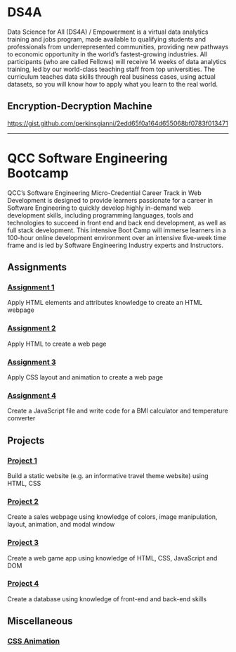 # DS4A
Data Science for All (DS4A) / Empowerment is a virtual data analytics training and jobs program, made available to qualifying students and professionals from underrepresented communities, providing new pathways to economic opportunity in the world’s fastest-growing industries. All participants (who are called Fellows) will receive 14 weeks of data analytics training, led by our world-class teaching staff from top universities. The curriculum teaches data skills through real business cases, using actual datasets, so you will know how to apply what you learn to the real world.

## Encryption-Decryption Machine
https://gist.github.com/perkinsgianni/2edd65f0a164d655068bf0783f013471

-------

# QCC Software Engineering Bootcamp
QCC’s Software Engineering Micro-Credential Career Track in Web Development is designed to provide learners passionate for a career in Software Engineering to quickly develop highly in-demand web development skills, including programming languages, tools and technologies to succeed in front end and back end development, as well as full stack development. This intensive Boot Camp will immerse learners in a 100-hour online development environment over an intensive five-week time frame and is led by Software Engineering Industry experts and Instructors.

## Assignments

### [Assignment 1](https://perkinsgianni.github.io/Assignment1.html)
Apply HTML elements and attributes knowledge to create an HTML webpage

### [Assignment 2](https://perkinsgianni.github.io/Assignment2.html)
Apply HTML to create a web page

### [Assignment 3](https://perkinsgianni.github.io/Assignment3.html)
Apply CSS layout and animation to create a web page

### [Assignment 4](https://perkinsgianni.github.io/Assignment4.html)
Create a JavaScript file and write code for a BMI calculator and temperature converter

## Projects

### [Project 1](https://perkinsgianni.github.io/Project1/)
Build a static website (e.g. an informative travel theme website) using HTML, CSS

### [Project 2](https://perkinsgianni.github.io/Project2/SalesWebpage.html)
Create a sales webpage using knowledge of colors, image manipulation, layout, animation, and modal window

### [Project 3](https://perkinsgianni.github.io/Project3/project3.html)
Create a web game app using knowledge of HTML, CSS, JavaScript and DOM

### [Project 4](https://perkinsgianni.github.io/FinalProject/BlackDatabase.html)
Create a database using knowledge of front-end and back-end skills

## Miscellaneous

### [CSS Animation](https://perkinsgianni.github.io/CSSanimation.html)
